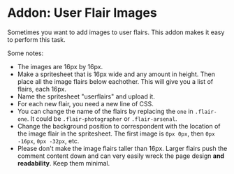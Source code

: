 # Addon: User Flair Images

Sometimes you want to add images to user flairs. This addon makes it easy to perform this task.

Some notes:

* The images are 16px by 16px. 
* Make a spritesheet that is 16px wide and any amount in height. Then place all the image flairs below eachother. This will give you a list of flairs, each 16px.
* Name the spritesheet "userflairs" and upload it. 
* For each new flair, you need a new line of CSS.
* You can change the name of the flairs by replacing the `one` in `.flair-one`. It could be `.flair-photographer` or `.flair-arsenal`.
* Change the background position to correspondent with the location of the image flair in the spritesheet. The first image is `0px 0px`, then `0px -16px`, `0px -32px`, etc. 
* Please don't make the image flairs taller than 16px. Larger flairs push the comment content down and can very easily wreck the page design **and readability**. Keep them minimal.
